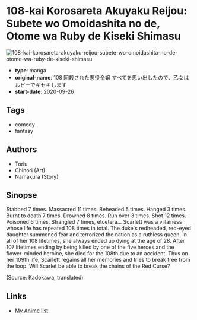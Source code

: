 # 108-kai Korosareta Akuyaku Reijou: Subete wo Omoidashita no de, Otome wa Ruby de Kiseki Shimasu

![108-kai-korosareta-akuyaku-reijou-subete-wo-omoidashita-no-de-otome-wa-ruby-de-kiseki-shimasu](https://cdn.myanimelist.net/images/manga/2/244073.jpg)

-   **type**: manga
-   **original-name**: 108 回殺された悪役令嬢 すべてを思い出したので、乙女はルビーでキセキします
-   **start-date**: 2020-09-26

## Tags

-   comedy
-   fantasy

## Authors

-   Toriu
-   Chinori (Art)
-   Namakura (Story)

## Sinopse

Stabbed 7 times. Massacred 11 times. Beheaded 5 times. Hanged 3 times. Burnt to death 7 times. Drowned 8 times. Run over 3 times. Shot 12 times. Poisoned 6 times. Strangled 7 times, etcetera... Scarlett was a villainess whose life has repeated 108 times in total. The duke's redheaded, red-eyed daughter summoned fear and terrorized the nation as a ruthless queen. In all of her 108 lifetimes, she always ended up dying at the age of 28. After 107 lifetimes ending by being killed by one of the five heroes and the flower-minded heroine, she died for the 108th due to an accident. Thus on her 109th life, Scarlett regains all her memories and tries to break free from the loop. Will Scarlet be able to break the chains of the Red Curse?

(Source: Kadokawa, translated)

## Links

-   [My Anime list](https://myanimelist.net/manga/130678/108-kai_Korosareta_Akuyaku_Reijou__Subete_wo_Omoidashita_no_de_Otome_wa_Ruby_de_Kiseki_Shimasu)
